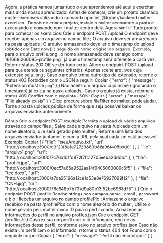 Agora, a prática
Vamos juntar tudo o que aprendemos até aqui e exercitar mais ainda nosso aprendizado!
Antes de começar, crie um projeto chamado multer-exercises utilizando o comando npm init @tryber/backend multer-exercises .
Depois de criar o projeto, instale o multer acessando a pasta e executando o comando npm i multer dentro dela.
Agora sim! ✅ Tudo pronto para começar os exercícios!
Crie o endpoint POST /upload
O endpoint deve receber apenas um arquivo no campo file ;
O arquivo deve ser armazenado na pasta uploads ;
O arquivo armazenado deve ter o timestamp do upload (obtido com Date.now() ) seguido do nome original do arquivo.
Exemplo, para o arquivo profile.png , o nome armazenado deve ser algo como 1616691266095-profile.png , já que o timestamp será diferente a cada vez.
Retorne status 200 OK se der tudo certo.
Altere o endpoint POST /upload para que atenda os seguintes critérios:
Apenas aceite arquivos cuja extensão seja .png ; Caso o arquivo tenha outro tipo de extensão, retorne o status 403 Forbidden com o JSON a seguir:
Copiar
    {
        "error": { "message": "Extension must be `png`" }
    }
Não aceite um arquivo cujo nome (ignorando o timestamp) já exista na pasta uploads . Caso o arquivo já exista, retorne o status 409 Conflict com o seguinte JSON:
Copiar
    {
        "error": { "mesage": "File already exists" }
    }
Dica: procure sobre fileFilter no multer, pode ajudar.
Torne a pasta uploads pública de forma que seja possível baixar os arquivos enviados anteriormente.


Bônus
Crie o endpoint POST /multiple
Permita o upload de vários arquivos através do campo files ;
Salve cada arquivo na pasta /uploads com um nome aleatório, que será gerado pelo multer ;
Retorne uma lista dos arquivos enviados juntamente com a URL pela qual cada um está acessível. Exemplo:
Copiar
[
    { "file": "meuArquivo.txt", "url": "http://localhost:3000/c3f20f8a1a72729883b88a96f405bbd0" },
    { "file": "arquivo1.png", "url": "http://localhost:3000/7c76b101fd872f7fc12705eeba2ddd1c" },
    { "file": "profile.jpg", "url": "http://localhost:3000/0ec57a65a9522aa14f9405060089c6f5" },
    { "file": "tcc.docx", "url": "http://localhost:3000/a7de65196a12ce1c53e8e76927099f12" },
    { "file": "CNH.jpg", "url": "http://localhost:3000/78c948b7b737d9a80b13f52bc6968d75" }
]
Crie o endpoint POST /profile
Receba strings nos campos name , email , password e bio ;
Receba um arquivo no campo profilePic ;
Armazene o arquivo recebido na pasta /profilePics com o nome aleatório do multer ;
Utilize o nome gerado pelo multer como ID para o perfil criado;
Armazene as informações do perfil no arquivo profiles.json
Crie o endpoint GET /profiles/:id
Caso exista um perfil com o id informado, retorne as informações desse perfil, conforme salvo no arquivo profiles.json
Caso não exista um perfil com o id informado, retorne o status 404 Not Found com o seguinte corpo:
Copiar
{
    "error": {
        "message": "Perfil não encontrado"
    }
}

